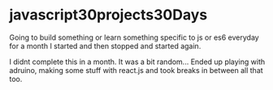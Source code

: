 # javascript30projects30Days
Going to build something or learn something specific to js or es6 everyday for a month
I started and then stopped and started again. 

I didnt complete this in a month. It was a bit random... Ended up playing with adruino, making some stuff with react.js and took breaks in between all that too.
